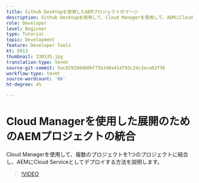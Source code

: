 ```yaml
---
title: Github Desktopを使用したAEMプロジェクトのマージ
description: Github Desktopを使用して、Cloud Managerを使用して、AEMにCloud Serviceとしてデプロイするために、複数のプロジェクトを1つのプロジェクトに統合する方法を学びます。
role: Developer
level: Beginner
type: Tutorial
topic: Development
feature: Developer Tools
kt: 6913
thumbnail: 330535.jpg
translation-type: tm+mt
source-git-commit: 5ac82928d4b0bf75b348a414793c24c3aca92f36
workflow-type: tm+mt
source-wordcount: '66'
ht-degree: 4%

---
```



# Cloud Managerを使用した展開のためのAEMプロジェクトの統合

Cloud Managerを使用して、複数のプロジェクトを1つのプロジェクトに結合し、AEMにCloud Serviceとしてデプロイする方法を説明します。

>[!VIDEO](https://video.tv.adobe.com/v/330535/?quality=12&learn=on)